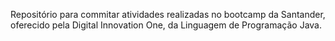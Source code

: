 Repositório para commitar atividades realizadas no bootcamp da Santander, oferecido pela Digital Innovation One, da Linguagem de Programação Java.
